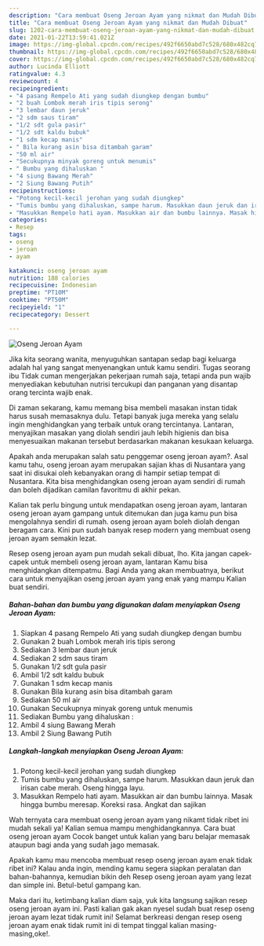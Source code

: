 ```yaml
---
description: "Cara membuat Oseng Jeroan Ayam yang nikmat dan Mudah Dibuat"
title: "Cara membuat Oseng Jeroan Ayam yang nikmat dan Mudah Dibuat"
slug: 1202-cara-membuat-oseng-jeroan-ayam-yang-nikmat-dan-mudah-dibuat
date: 2021-01-22T13:59:41.021Z
image: https://img-global.cpcdn.com/recipes/492f6650abd7c528/680x482cq70/oseng-jeroan-ayam-foto-resep-utama.jpg
thumbnail: https://img-global.cpcdn.com/recipes/492f6650abd7c528/680x482cq70/oseng-jeroan-ayam-foto-resep-utama.jpg
cover: https://img-global.cpcdn.com/recipes/492f6650abd7c528/680x482cq70/oseng-jeroan-ayam-foto-resep-utama.jpg
author: Lucinda Elliott
ratingvalue: 4.3
reviewcount: 4
recipeingredient:
- "4 pasang Rempelo Ati yang sudah diungkep dengan bumbu"
- "2 buah Lombok merah iris tipis serong"
- "3 lembar daun jeruk"
- "2 sdm saus tiram"
- "1/2 sdt gula pasir"
- "1/2 sdt kaldu bubuk"
- "1 sdm kecap manis"
- " Bila kurang asin bisa ditambah garam"
- "50 ml air"
- "Secukupnya minyak goreng untuk menumis"
- " Bumbu yang dihaluskan "
- "4 siung Bawang Merah"
- "2 Siung Bawang Putih"
recipeinstructions:
- "Potong kecil-kecil jerohan yang sudah diungkep"
- "Tumis bumbu yang dihaluskan, sampe harum. Masukkan daun jeruk dan irisan cabe merah. Oseng hingga layu."
- "Masukkan Rempelo hati ayam. Masukkan air dan bumbu lainnya. Masak hingga bumbu meresap. Koreksi rasa. Angkat dan sajikan"
categories:
- Resep
tags:
- oseng
- jeroan
- ayam

katakunci: oseng jeroan ayam 
nutrition: 188 calories
recipecuisine: Indonesian
preptime: "PT10M"
cooktime: "PT50M"
recipeyield: "1"
recipecategory: Dessert

---
```



![Oseng Jeroan Ayam](https://img-global.cpcdn.com/recipes/492f6650abd7c528/680x482cq70/oseng-jeroan-ayam-foto-resep-utama.jpg)

Jika kita seorang wanita, menyuguhkan santapan sedap bagi keluarga adalah hal yang sangat menyenangkan untuk kamu sendiri. Tugas seorang ibu Tidak cuman mengerjakan pekerjaan rumah saja, tetapi anda pun wajib menyediakan kebutuhan nutrisi tercukupi dan panganan yang disantap orang tercinta wajib enak.

Di zaman  sekarang, kamu memang bisa membeli masakan instan tidak harus susah memasaknya dulu. Tetapi banyak juga mereka yang selalu ingin menghidangkan yang terbaik untuk orang tercintanya. Lantaran, menyajikan masakan yang diolah sendiri jauh lebih higienis dan bisa menyesuaikan makanan tersebut berdasarkan makanan kesukaan keluarga. 



Apakah anda merupakan salah satu penggemar oseng jeroan ayam?. Asal kamu tahu, oseng jeroan ayam merupakan sajian khas di Nusantara yang saat ini disukai oleh kebanyakan orang di hampir setiap tempat di Nusantara. Kita bisa menghidangkan oseng jeroan ayam sendiri di rumah dan boleh dijadikan camilan favoritmu di akhir pekan.

Kalian tak perlu bingung untuk mendapatkan oseng jeroan ayam, lantaran oseng jeroan ayam gampang untuk ditemukan dan juga kamu pun bisa mengolahnya sendiri di rumah. oseng jeroan ayam boleh diolah dengan beragam cara. Kini pun sudah banyak resep modern yang membuat oseng jeroan ayam semakin lezat.

Resep oseng jeroan ayam pun mudah sekali dibuat, lho. Kita jangan capek-capek untuk membeli oseng jeroan ayam, lantaran Kamu bisa menghidangkan ditempatmu. Bagi Anda yang akan membuatnya, berikut cara untuk menyajikan oseng jeroan ayam yang enak yang mampu Kalian buat sendiri.

<!--inarticleads1-->

##### Bahan-bahan dan bumbu yang digunakan dalam menyiapkan Oseng Jeroan Ayam:

1. Siapkan 4 pasang Rempelo Ati yang sudah diungkep dengan bumbu
1. Gunakan 2 buah Lombok merah iris tipis serong
1. Sediakan 3 lembar daun jeruk
1. Sediakan 2 sdm saus tiram
1. Gunakan 1/2 sdt gula pasir
1. Ambil 1/2 sdt kaldu bubuk
1. Gunakan 1 sdm kecap manis
1. Gunakan  Bila kurang asin bisa ditambah garam
1. Sediakan 50 ml air
1. Gunakan Secukupnya minyak goreng untuk menumis
1. Sediakan  Bumbu yang dihaluskan :
1. Ambil 4 siung Bawang Merah
1. Ambil 2 Siung Bawang Putih




<!--inarticleads2-->

##### Langkah-langkah menyiapkan Oseng Jeroan Ayam:

1. Potong kecil-kecil jerohan yang sudah diungkep
1. Tumis bumbu yang dihaluskan, sampe harum. Masukkan daun jeruk dan irisan cabe merah. Oseng hingga layu.
1. Masukkan Rempelo hati ayam. Masukkan air dan bumbu lainnya. Masak hingga bumbu meresap. Koreksi rasa. Angkat dan sajikan




Wah ternyata cara membuat oseng jeroan ayam yang nikamt tidak ribet ini mudah sekali ya! Kalian semua mampu menghidangkannya. Cara buat oseng jeroan ayam Cocok banget untuk kalian yang baru belajar memasak ataupun bagi anda yang sudah jago memasak.

Apakah kamu mau mencoba membuat resep oseng jeroan ayam enak tidak ribet ini? Kalau anda ingin, mending kamu segera siapkan peralatan dan bahan-bahannya, kemudian bikin deh Resep oseng jeroan ayam yang lezat dan simple ini. Betul-betul gampang kan. 

Maka dari itu, ketimbang kalian diam saja, yuk kita langsung sajikan resep oseng jeroan ayam ini. Pasti kalian gak akan nyesel sudah buat resep oseng jeroan ayam lezat tidak rumit ini! Selamat berkreasi dengan resep oseng jeroan ayam enak tidak rumit ini di tempat tinggal kalian masing-masing,oke!.

